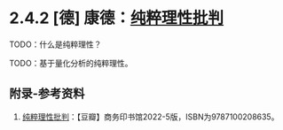 # 2.4.2 [德] 康德：[纯粹理性批判](https://book.douban.com/subject/35916165/)

TODO：什么是纯粹理性？

TODO：基于量化分析的纯粹理性。

## 附录-参考资料

1. [纯粹理性批判](https://book.douban.com/subject/35916165/)：【豆瓣】商务印书馆2022-5版，ISBN为9787100208635。

